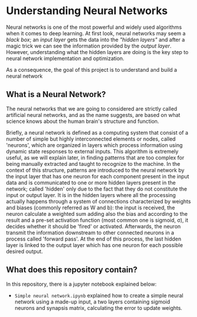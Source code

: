 # Understanding Neural Networks

Neural networks is one of the most powerful and widely used algorithms when it comes to deep learning. At first look, neural networks may seem a *black box*; an *input layer* gets the data into the *"hidden layers"* and after a magic trick we can see the information provided by the *output layer*. However, understanding what the hidden layers are doing is the key step to neural network implementation and optimization.

As a consequence, the goal of this project is to understand and build a neural network

## What is a Neural Network?

The neural networks that we are going to considered are strictly called artificial neural networks, and as the name suggests, are based on what science knows about the human brain's structure and function. 

Briefly, a neural network is defined as a computing system that consist of a number of simple but highly interconnected elements or nodes, called 'neurons', which are organized in layers which process information using dynamic state responses to external inputs. This algorithm is extremely useful, as we will explain later, in finding patterns that are too complex for being manually extracted and taught to recognize to the machine. In the context of this structure, patterns are introduced to the neural network by the input layer that has one neuron for each component present in the input data and is communicated to one or more hidden layers present in the network; called 'hidden' only due to the fact that they do not constitute the input or output layer. It is in the hidden layers where all the processing actually happens through a system of connections characterized by weights and biases (commonly referred as W and b): the input is received, the neuron calculate a weighted sum adding also the bias and according to the result and a pre-set activation function (most common one is sigmoid, σ), it decides whether it should be 'fired' or activated. Afterwards, the neuron transmit the information downstream to other connected neurons in a process called 'forward pass'. At the end of this process, the last hidden layer is linked to the output layer which has one neuron for each possible desired output.

## What does this repository contain?

In this repository, there is a jupyter notebook explained below:

* `Simple neural network.ipynb` explained how to create a simple neural network using a made-up input, a two layers containing sigmoid neurons and synapsis matrix, calculating the error to update weights.
